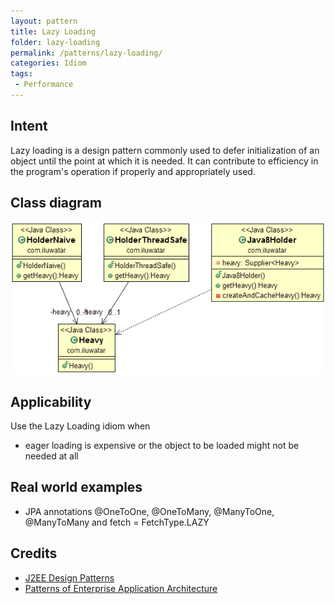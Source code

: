 ```yaml
---
layout: pattern
title: Lazy Loading
folder: lazy-loading
permalink: /patterns/lazy-loading/
categories: Idiom
tags:
 - Performance
---
```


## Intent
Lazy loading is a design pattern commonly used to defer
initialization of an object until the point at which it is needed. It can
contribute to efficiency in the program's operation if properly and
appropriately used.

## Class diagram
![alt text](./etc/lazy-loading.png "Lazy Loading")

## Applicability
Use the Lazy Loading idiom when

* eager loading is expensive or the object to be loaded might not be needed at all

## Real world examples

* JPA annotations @OneToOne, @OneToMany, @ManyToOne, @ManyToMany and fetch = FetchType.LAZY

## Credits

* [J2EE Design Patterns](https://www.amazon.com/gp/product/0596004273/ref=as_li_tl?ie=UTF8&camp=1789&creative=9325&creativeASIN=0596004273&linkCode=as2&tag=javadesignpat-20&linkId=48d37c67fb3d845b802fa9b619ad8f31)
* [Patterns of Enterprise Application Architecture](https://www.amazon.com/gp/product/0321127420/ref=as_li_tl?ie=UTF8&camp=1789&creative=9325&creativeASIN=0321127420&linkCode=as2&tag=javadesignpat-20&linkId=d9f7d37b032ca6e96253562d075fcc4a)
